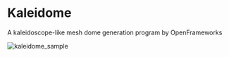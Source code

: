 # Kaleidome
A kaleidoscope-like mesh dome generation program by OpenFrameworks

![kaleidome_sample](https://user-images.githubusercontent.com/2960455/30001258-71e68ecc-90c3-11e7-962a-285747af1785.png)
